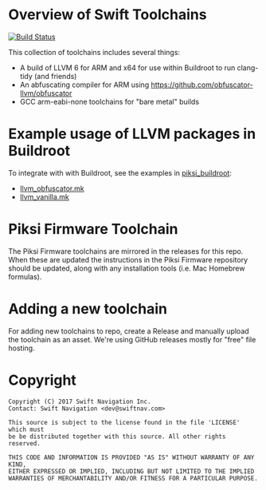 # Overview of Swift Toolchains

[![Build Status](https://travis-ci.org/swift-nav/llvm-obfuscator-arm.svg?branch=master)](https://travis-ci.org/swift-nav/llvm-obfuscator-arm)

This collection of toolchains includes several things:

- A build of LLVM 6 for ARM and x64 for use within Buildroot to run clang-tidy (and friends)
- An abfuscating compiler for ARM using https://github.com/obfuscator-llvm/obfuscator
- GCC arm-eabi-none toolchains for "bare metal" builds

# Example usage of LLVM packages in Buildroot

To integrate with with Buildroot, see the examples in [piksi_buildroot](https://github.com/swift-nav/piksi_buildroot):
- [llvm_obfuscator.mk](https://github.com/swift-nav/piksi_buildroot/blob/v2.2.0-release/package/llvm_obfuscator/llvm_obfuscator.mk)
- [llvm_vanilla.mk](https://github.com/swift-nav/piksi_buildroot/blob/v2.2.0-release/package/llvm_vanilla/llvm_vanilla.mk)

# Piksi Firmware Toolchain
The Piksi Firmware toolchains are mirrored in the releases for this repo. When these are updated the instructions in the Piksi Firmware repository should be updated, along with any installation tools (i.e. Mac Homebrew formulas).

# Adding a new toolchain
For adding new toolchains to repo, create a Release and manually upload the toolchain as an asset. We're using GitHub releases mostly for "free" file hosting.

# Copyright

```
Copyright (C) 2017 Swift Navigation Inc.
Contact: Swift Navigation <dev@swiftnav.com>

This source is subject to the license found in the file 'LICENSE' which must
be be distributed together with this source. All other rights reserved.

THIS CODE AND INFORMATION IS PROVIDED "AS IS" WITHOUT WARRANTY OF ANY KIND,
EITHER EXPRESSED OR IMPLIED, INCLUDING BUT NOT LIMITED TO THE IMPLIED
WARRANTIES OF MERCHANTABILITY AND/OR FITNESS FOR A PARTICULAR PURPOSE.
```
